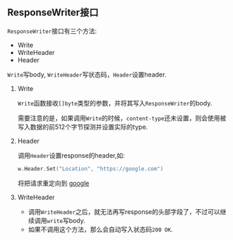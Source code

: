 ## ResponseWriter接口

`ResponseWriter`接口有三个方法:
  - Write
  - WriteHeader
  - Header

`Write`写body, `WriteHeader`写状态码，`Header`设置header.

1. Write
    
    `Write`函数接收`[]byte`类型的参数，并将其写入`ResponseWriter`的body.

    需要注意的是，如果调用`Write`的时候，`content-type`还未设置，则会使用被写入数据的前512个字节探测并设置实际的type.

2. Header

    调用`Header`设置response的header,如:

    ```go
    w.Header.Set("Location", "https://google.com")
    ```
    将把请求重定向到 [google](https://google.com)


3. WriteHeader

    - 调用`WriteHeader`之后，就无法再写response的头部字段了，不过可以继续调用`write`写body.
    - 如果不调用这个方法，那么会自动写入状态码`200 OK`.


